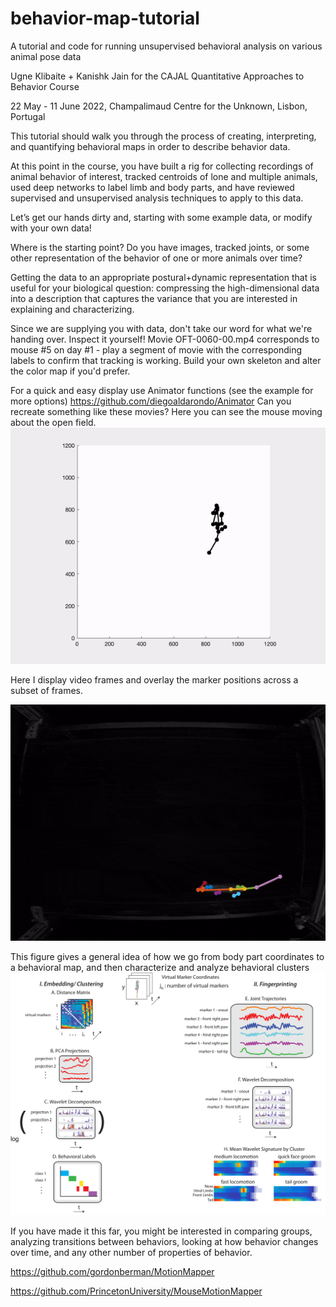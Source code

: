 # behavior-map-tutorial
A tutorial and code for running unsupervised behavioral analysis on various animal pose data

Ugne Klibaite + Kanishk Jain for the CAJAL Quantitative Approaches to Behavior Course

22 May - 11 June 2022, Champalimaud Centre for the Unknown, Lisbon, Portugal


This tutorial should walk you through the process of creating, interpreting, and quantifying behavioral maps in order to describe behavior data. 

At this point in the course, you have built a rig for collecting recordings of animal behavior of interest, tracked centroids of lone and multiple animals, used deep networks to label limb and body parts, and have reviewed supervised and unsupervised analysis techniques to apply to this data. 


Let’s get our hands dirty and, starting with some example data, or modify with your own data!



Where is the starting point? Do you have images, tracked joints, or some other representation of the behavior of one or more animals over time? 


Getting the data to an appropriate postural+dynamic representation that is useful for your biological question: compressing the high-dimensional data into a description that captures the variance that you are interested in explaining and characterizing. 


Since we are supplying you with data, don't take our word for what we're handing over. Inspect it yourself!
Movie OFT-0060-00.mp4 corresponds to mouse #5 on day #1 - play a segment of movie with the corresponding labels to confirm that tracking is working.
Build your own skeleton and alter the color map if you'd prefer. 

For a quick and easy display use Animator functions (see the example for more options) 
https://github.com/diegoaldarondo/Animator
Can you recreate something like these movies? 
Here you can see the mouse moving about the open field.
![](sampleMouse.gif)

Here I display video frames and overlay the marker positions across a subset of frames.

![](ExampleMovie.gif)



This figure gives a general idea of how we go from body part coordinates to a behavioral map, and then 
characterize and analyze behavioral clusters
![](Flowchart.png)







If you have made it this far, you might be interested in comparing groups, analyzing transitions between behaviors,
looking at how behavior changes over time, and any other number of properties of behavior. 

https://github.com/gordonberman/MotionMapper

https://github.com/PrincetonUniversity/MouseMotionMapper





















